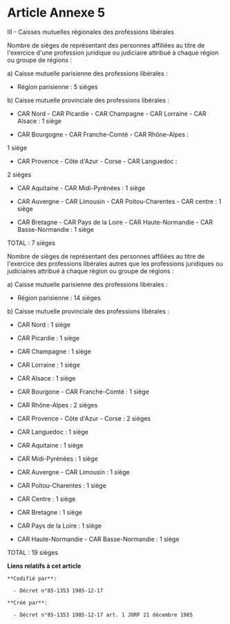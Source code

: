 # Article Annexe 5

III - Caisses mutuelles régionales des professions libérales 

Nombre de sièges de représentant des personnes affiliées au titre de l'exercice d'une profession juridique ou judiciaire
attribué à chaque région ou groupe de régions : 

a) Caisse mutuelle parisienne des professions libérales :

- Région parisienne : 5 sièges 

b) Caisse mutuelle provinciale des professions libérales :

- CAR Nord - CAR Picardie - CAR Champagne - CAR Lorraine - CAR Alsace : 1 siège 

- CAR Bourgogne - CAR Franche-Comté - CAR Rhône-Alpes :

1 siège 

- CAR Provence - Côte d'Azur - Corse - CAR Languedoc :

2 sièges 

- CAR Aquitaine - CAR Midi-Pyrénées : 1 siège 

- CAR Auvergne - CAR Limousin - CAR Poitou-Charentes - CAR centre : 1 siège 

- CAR Bretagne - CAR Pays de la Loire - CAR Haute-Normandie - CAR Basse-Normandie : 1 siège 

TOTAL : 7 sièges 

Nombre de sièges de représentant des personnes affiliées au titre de l'exercice des professions libérales autres que les
professions juridiques ou judiciaires attribué à chaque région ou groupe de régions : 

a) Caisse mutuelle parisienne des professions libérales :

- Région parisienne : 14 sièges 

b) Caisse mutuelle provinciale des professions libérales :

- CAR Nord : 1 siège 

- CAR Picardie : 1 siège 

- CAR Champagne : 1 siège 

- CAR Lorraine : 1 siège 

- CAR Alsace : 1 siège 

- CAR Bourgone - CAR Franche-Comté : 1 siège 

- CAR Rhône-Alpes : 2 sièges 

- CAR Provence - Côte d'Azur - Corse : 2 sièges 

- CAR Languedoc : 1 siège 

- CAR Aquitaine : 1 siège 

- CAR Midi-Pyrénées : 1 siège 

- CAR Auvergne - CAR Limousin : 1 siège 

- CAR Poitou-Charentes : 1 siège 

- CAR Centre : 1 siège 

- CAR Bretagne : 1 siège 

- CAR Pays de la Loire : 1 siège 

- CAR Haute-Normandie - CAR Basse-Normandie : 1 siège 

TOTAL : 19 sièges

**Liens relatifs à cet article**

	**Codifié par**:

	  - Décret n°85-1353 1985-12-17

	**Créé par**:

	  - Décret n°85-1353 1985-12-17 art. 1 JORF 21 décembre 1985
